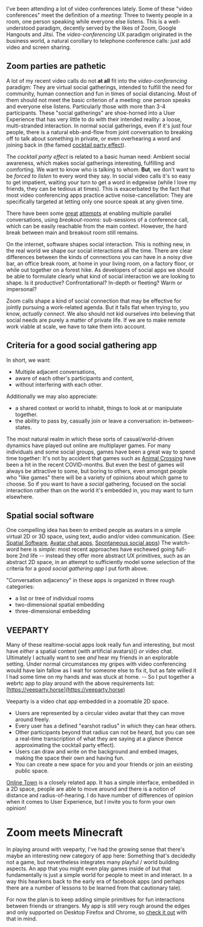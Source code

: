 <!--
.. title: How video conferencing fails the cocktail party effect
.. slug: how-video-conferencing-fails-the-cocktail-party-effect
.. date: 2020-04-28 17:06:58 UTC-05:00
.. tags: 
.. category: 
.. link: 
.. description: 
.. type: text
-->

I've been attending a lot of video conferences lately. Some of these "video conferences" meet the definition of a *meeting*: Three to twenty people in a room, one person speaking while everyone else listens. This is a well-understood paradigm, decently served by the likes of Zoom, Google Hangouts and Jitsi. The *video-conferencing* UX paradigm originated in the business world, a natural corollary to telephone conference calls: just add video and screen sharing.

## Zoom parties are pathetic

A lot of my recent video calls do not **at all** fit into the *video-conferencing* paradigm: They are virtual social gatherings, intended to fulfill the need for community, human connection and fun in times of social distancing. Most of them should not meet the basic criterion of a meeting: one person speaks and everyone else listens. Particularly those with more than 3-4 participants. These "social gatherings" are shoe-horned into a User Experience that has very little to do with their intended reality: a loose, multi-stranded interaction.  In normal social gatherings, even if it's just four people, there is a natural ebb-and-flow from joint conversation to breaking off to talk about something in private, or even overhearing a word and joining back in (the famed [cocktail party effect](https://en.wikipedia.org/wiki/Cocktail_party_effect)).

The *cocktail party effect* is related to a basic human need: Ambient social awareness, which makes social gatherings interesting, fulfilling and comforting. We want to know who is talking to whom. **But**, we don't want to be *forced to listen* to every word they say. In social video calls it's so easy to get impatient, waiting your turn to get a word in edgewise (while I love my friends, they can be tedious at times). This is exacerbated by the fact that most video conferencing apps practice active noise-cancellation: They are specifically targeted at letting only one source speak at any given time. 

There have been some [great](https://tedcooke.blog/2020/04/13/21-things-we-learned-from-hosting-our-first-online-party/) [attempts](https://www.houseparty.com/) at enabling multiple parallel conversations, using *breakout-rooms*: sub-sessions of a conference call, which can be easily reachable from the main context. However, the hard break between main and breakout room still remains.

On the internet, software shapes social interaction. This is nothing new, in the real world we shape our social interactions all the time. There are clear differences between the kinds of connections you can have in a noisy dive bar, an office break room, at home in your living room, on a factory floor, or while out together on a forest hike. As developers of social apps we should be able to formulate clearly what kind of social interaction we are looking to shape. Is it productive? Confrontational? In-depth or fleeting? Warm or impersonal?

Zoom calls shape a kind of social connection that may be effective for jointly pursuing a work-related agenda. But it falls flat when trying to, you know, *actually connect*. We also should not kid ourselves into believing that social needs are purely a matter of private life. If we are to make remote work viable at scale, we have to take them into account.

## Criteria for a good social gathering app

In short, we want:

- Multiple adjacent conversations,
- aware of each other's participants and content,
- without interfering with each other.

Additionally we may also appreciate:

- a shared context or world to inhabit, things to look at or manipulate together.
- the ability to pass by, casually join or leave a conversation: in-between-states.

The most natural realm in which these sorts of casual/world-driven dynamics have played out online are multiplayer games. For many individuals and some social groups, games have been a great way to spend time together: It's not by accident that games such as [Animal Crossing](https://www.animal-crossing.com/) have been a hit in the recent COVID-months. But even the best of games will always be attractive to some, but boring to others, even amongst people who "like games" there will be a variety of opinions about which game to choose. So if you want to have a *social* gathering, focused on the social interaction rather than on the world it's embedded in, you may want to turn elsewhere.

## Spatial social software

One compelling idea has been to embed people as avatars in a simple virtual 2D or 3D space, using text, audio and/or video communication. (See: [Spatial Software](https://darkblueheaven.com/spatialsoftware/), [Avatar chat apps](https://extendedmind.io/blog/2020/3/20/video-conferencing-wont-cure-loneliness-avatar-chat-apps-can-help), [Spontaneous social apps](https://techcrunch.com/2020/04/18/clubhouse-app-chat-rooms/)) The watch-word here is *simple*: most recent approaches have eschewed going full-bore 2nd life -- instead they  offer more abstract UX primitives, such as an abstract 2D space, in an attempt to sufficiently model some selection of the criteria for a *good social gathering app* I put forth above.

"Conversation adjacency" in these apps is organized in three rough categories:

- a list or tree of individual rooms
- two-dimensional spatial embedding
- three-dimensional embedding

## VEEPARTY

Many of these realtime-social apps look really fun and interesting, but most have *either* a spatial context (with artificial avatars)() *or* video chat. Ultimately I actually want to see *and* hear my friends in an explorable setting.
Under normal circumstances my gripes with video conferencing would have lain fallow as I wait for someone else to fix it, but as fate willed it I had some time on my hands and was stuck at home. -- So I put together a webrtc app to play around with the above requirements list: [https://veeparty.horse](https://veeparty.horse)

Veeparty is a video chat app embedded in a zoomable 2D space. 

- Users are represented by a circular video avatar that they can move around freely.
- Every user has a defined "earshot radius" in which they can hear others.
- Other participants beyond that radius can not be heard, but you can see a real-time transcription of what they are saying at a glance (hence approximating the cocktail party effect).
- Users can draw and write on the background and embed images, making the space their own and having fun.
- You can create a new space for you and your friends or join an existing public space.

[Online Town](https://theonline.town) is a closely related app. It has a simple interface, embedded in a 2D space, people are able to move around and there is a notion of distance and radius-of-hearing. I do have number of differences of opinion when it comes to User Experience, but I invite you to form your own opinion!

# Zoom meets Minecraft

In playing around with veeparty, I've had the growing sense that there's maybe an interesting new category of app here: Something that's decidedly not a game, but nevertheless integrates many playful / world building aspects. An app that you might even play games inside of but that fundamentally is just a simple world for people to meet in and interact.
In a way this hearkens back to the early era of facebook apps (and perhaps there are a number of lessons to be learned from that cautionary tale).

For now the plan is to keep adding simple primitives for fun interactions between friends or strangers. My app is still very rough around the edges and only supported on Desktop Firefox and Chrome, so [check it out](https://veeparty.horse) with that in mind.